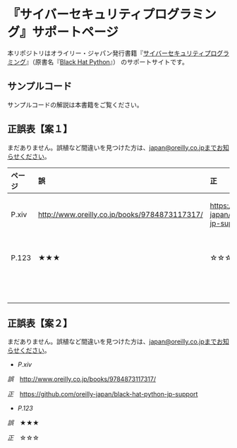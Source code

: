 # 『サイバーセキュリティプログラミング』サポートページ

本リポジトリはオライリー・ジャパン発行書籍『[サイバーセキュリティプログラミング](http://www.oreilly.co.jp/books/9784873117317/)』（原書名『[Black Hat Python](https://www.nostarch.com/blackhatpython)』） のサポートサイトです。

## サンプルコード

サンプルコードの解説は本書籍をご覧ください。

## 正誤表【案１】

まだありません。誤植など間違いを見つけた方は、japan@oreilly.co.jpまでお知らせください。

|ページ|誤|正|備考|刷|
|:--|:--|:--|:--|:--|
|P.xiv|<http://www.oreilly.co.jp/books/9784873117317/>|<https://github.com/oreilly-japan/black-hat-python-jp-support>|　|1刷まで|
|P.123|★★★|☆☆☆|　|2刷まで|
|　|　|　|　|　|
|　|　|　|　|　|

## 正誤表【案２】

まだありません。誤植など間違いを見つけた方は、japan@oreilly.co.jpまでお知らせください。

* _P.xiv_

_誤_　<http://www.oreilly.co.jp/books/9784873117317/>

_正_　<https://github.com/oreilly-japan/black-hat-python-jp-support>

* _P.123_

_誤_　★★★

_正_　☆☆☆


